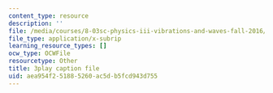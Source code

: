 ```yaml
---
content_type: resource
description: ''
file: /media/courses/8-03sc-physics-iii-vibrations-and-waves-fall-2016/aea954f251885260ac5db5fcd943d755_TjxR7lAwWhI.vtt
file_type: application/x-subrip
learning_resource_types: []
ocw_type: OCWFile
resourcetype: Other
title: 3play caption file
uid: aea954f2-5188-5260-ac5d-b5fcd943d755
---
```

